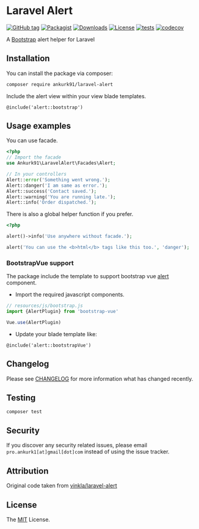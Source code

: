# Laravel Alert

[![GitHub tag](https://badgen.net/github/tag/ankurk91/laravel-alert)](https://github.com/ankurk91/laravel-alert/releases)
[![Packagist](https://badgen.net/packagist/v/ankurk91/laravel-alert)](https://packagist.org/packages/ankurk91/laravel-alert)
[![Downloads](https://badgen.net/packagist/dt/ankurk91/laravel-alert)](https://packagist.org/packages/ankurk91/laravel-alert)
[![License](https://badgen.net/packagist/license/ankurk91/laravel-alert)](https://packagist.org/packages/ankurk91/laravel-alert)
[![tests](https://github.com/ankurk91/laravel-alert/workflows/tests/badge.svg)](https://github.com/ankurk91/laravel-alert/actions)
[![codecov](https://codecov.io/gh/ankurk91/laravel-alert/branch/master/graph/badge.svg)](https://codecov.io/gh/ankurk91/laravel-alert)

A [Bootstrap](https://getbootstrap.com/docs/4.6/components/alerts/) alert helper for Laravel

## Installation

You can install the package via composer:

```bash
composer require ankurk91/laravel-alert
```

Include the alert view within your view blade templates.

```blade
@include('alert::bootstrap')
```

## Usage examples

You can use facade.

```php
<?php
// Import the facade
use Ankurk91\LaravelAlert\Facades\Alert;

// In your controllers
Alert::error('Something went wrong.');
Alert::danger('I am same as error.');
Alert::success('Contact saved.');
Alert::warning('You are running late.');
Alert::info('Order dispatched.');
```

There is also a global helper function if you prefer.

```php
<?php

alert()->info('Use anywhere without facade.');

alert('You can use the <b>html</b> tags like this too.', 'danger');
```

### BootstrapVue support

The package include the template to support bootstrap
vue [alert](https://bootstrap-vue.js.org/docs/components/alert/#alerts) component.

* Import the required javascript components.

```js
// resources/js/bootstrap.js
import {AlertPlugin} from 'bootstrap-vue'

Vue.use(AlertPlugin)
```

* Update your blade template like:

```blade
@include('alert::bootstrapVue')
```

## Changelog

Please see [CHANGELOG](CHANGELOG.md) for more information what has changed recently.

## Testing

```
composer test
```

## Security

If you discover any security related issues, please email `pro.ankurk1[at]gmail[dot]com` instead of using the issue
tracker.

## Attribution

Original code taken from [vinkla/laravel-alert](https://github.com/vinkla/laravel-alert)

## License

The [MIT](https://opensource.org/licenses/MIT) License.
